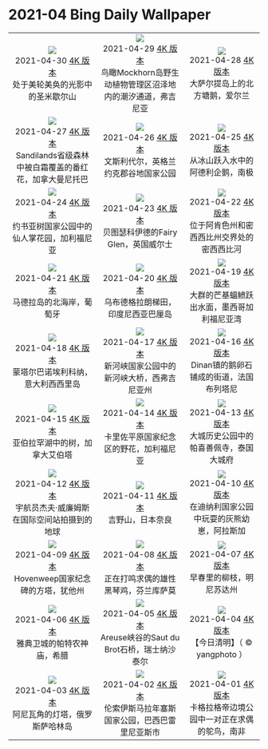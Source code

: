 # 2021-04 Bing Daily Wallpaper

|      |      |      |
|:----:|:----:|:----:|
| ![](https://cn.bing.com/th?id=OHR.MontStMich_ZH-CN8844280566_1920x1080.jpg&rf=LaDigue_UHD.jpg&pid=hp&w=480&h=270&rs=1&c=4)<br> 2021-04-30 [4K 版本](https://cn.bing.com/th?id=OHR.MontStMich_ZH-CN8844280566_1920x1080.jpg&rf=LaDigue_UHD.jpg&pid=hp&w=3840&h=2160&rs=1&c=4) <br> 处于美轮美奂的光影中的圣米歇尔山| ![](https://cn.bing.com/th?id=OHR.Mockhorn_ZH-CN8692203286_1920x1080.jpg&rf=LaDigue_UHD.jpg&pid=hp&w=480&h=270&rs=1&c=4)<br> 2021-04-29 [4K 版本](https://cn.bing.com/th?id=OHR.Mockhorn_ZH-CN8692203286_1920x1080.jpg&rf=LaDigue_UHD.jpg&pid=hp&w=3840&h=2160&rs=1&c=4) <br> 鸟瞰Mockhorn岛野生动植物管理区沼泽地内的潮汐通道，弗吉尼亚| ![](https://cn.bing.com/th?id=OHR.GannetsSaltee_ZH-CN8581602122_1920x1080.jpg&rf=LaDigue_UHD.jpg&pid=hp&w=480&h=270&rs=1&c=4)<br> 2021-04-28 [4K 版本](https://cn.bing.com/th?id=OHR.GannetsSaltee_ZH-CN8581602122_1920x1080.jpg&rf=LaDigue_UHD.jpg&pid=hp&w=3840&h=2160&rs=1&c=4) <br> 大萨尔提岛上的北方塘鹅，爱尔兰 |
| ![](https://cn.bing.com/th?id=OHR.PrairieCrocus_ZH-CN8496150014_1920x1080.jpg&rf=LaDigue_UHD.jpg&pid=hp&w=480&h=270&rs=1&c=4)<br> 2021-04-27 [4K 版本](https://cn.bing.com/th?id=OHR.PrairieCrocus_ZH-CN8496150014_1920x1080.jpg&rf=LaDigue_UHD.jpg&pid=hp&w=3840&h=2160&rs=1&c=4) <br> Sandilands省级森林中被白霜覆盖的番红花，加拿大曼尼托巴| ![](https://cn.bing.com/th?id=OHR.Wensleydale_ZH-CN8417818046_1920x1080.jpg&rf=LaDigue_UHD.jpg&pid=hp&w=480&h=270&rs=1&c=4)<br> 2021-04-26 [4K 版本](https://cn.bing.com/th?id=OHR.Wensleydale_ZH-CN8417818046_1920x1080.jpg&rf=LaDigue_UHD.jpg&pid=hp&w=3840&h=2160&rs=1&c=4) <br> 文斯利代尔，英格兰约克郡谷地国家公园| ![](https://cn.bing.com/th?id=OHR.AdelieDiving_ZH-CN8185853655_1920x1080.jpg&rf=LaDigue_UHD.jpg&pid=hp&w=480&h=270&rs=1&c=4)<br> 2021-04-25 [4K 版本](https://cn.bing.com/th?id=OHR.AdelieDiving_ZH-CN8185853655_1920x1080.jpg&rf=LaDigue_UHD.jpg&pid=hp&w=3840&h=2160&rs=1&c=4) <br> 从冰山跃入水中的阿德利企鹅，南极 |
| ![](https://cn.bing.com/th?id=OHR.ChollaGarden_ZH-CN8015525891_1920x1080.jpg&rf=LaDigue_UHD.jpg&pid=hp&w=480&h=270&rs=1&c=4)<br> 2021-04-24 [4K 版本](https://cn.bing.com/th?id=OHR.ChollaGarden_ZH-CN8015525891_1920x1080.jpg&rf=LaDigue_UHD.jpg&pid=hp&w=3840&h=2160&rs=1&c=4) <br> 约书亚树国家公园中的仙人掌花园，加利福尼亚| ![](https://cn.bing.com/th?id=OHR.MossyCanyon_ZH-CN7931722740_1920x1080.jpg&rf=LaDigue_UHD.jpg&pid=hp&w=480&h=270&rs=1&c=4)<br> 2021-04-23 [4K 版本](https://cn.bing.com/th?id=OHR.MossyCanyon_ZH-CN7931722740_1920x1080.jpg&rf=LaDigue_UHD.jpg&pid=hp&w=3840&h=2160&rs=1&c=4) <br> 贝图瑟科伊德的Fairy Glen，英国威尔士| ![](https://cn.bing.com/th?id=OHR.MississippiRiver_ZH-CN5718433026_1920x1080.jpg&rf=LaDigue_UHD.jpg&pid=hp&w=480&h=270&rs=1&c=4)<br> 2021-04-22 [4K 版本](https://cn.bing.com/th?id=OHR.MississippiRiver_ZH-CN5718433026_1920x1080.jpg&rf=LaDigue_UHD.jpg&pid=hp&w=3840&h=2160&rs=1&c=4) <br> 位于阿肯色州和密西西比州交界处的密西西比河 |
| ![](https://cn.bing.com/th?id=OHR.SaoJorgeMadeira_ZH-CN7428897971_1920x1080.jpg&rf=LaDigue_UHD.jpg&pid=hp&w=480&h=270&rs=1&c=4)<br> 2021-04-21 [4K 版本](https://cn.bing.com/th?id=OHR.SaoJorgeMadeira_ZH-CN7428897971_1920x1080.jpg&rf=LaDigue_UHD.jpg&pid=hp&w=3840&h=2160&rs=1&c=4) <br> 马德拉岛的北海岸，葡萄牙| ![](https://cn.bing.com/th?id=OHR.Ceking_ZH-CN7314711047_1920x1080.jpg&rf=LaDigue_UHD.jpg&pid=hp&w=480&h=270&rs=1&c=4)<br> 2021-04-20 [4K 版本](https://cn.bing.com/th?id=OHR.Ceking_ZH-CN7314711047_1920x1080.jpg&rf=LaDigue_UHD.jpg&pid=hp&w=3840&h=2160&rs=1&c=4) <br> 乌布德格拉朗梯田，印度尼西亚巴厘岛| ![](https://cn.bing.com/th?id=OHR.Mobula_ZH-CN7830551038_1920x1080.jpg&rf=LaDigue_UHD.jpg&pid=hp&w=480&h=270&rs=1&c=4)<br> 2021-04-19 [4K 版本](https://cn.bing.com/th?id=OHR.Mobula_ZH-CN7830551038_1920x1080.jpg&rf=LaDigue_UHD.jpg&pid=hp&w=3840&h=2160&rs=1&c=4) <br> 大群的芒基蝠鲼跃出水面，墨西哥加利福尼亚湾 |
| ![](https://cn.bing.com/th?id=OHR.MontalbanoElicona_ZH-CN7061762890_1920x1080.jpg&rf=LaDigue_UHD.jpg&pid=hp&w=480&h=270&rs=1&c=4)<br> 2021-04-18 [4K 版本](https://cn.bing.com/th?id=OHR.MontalbanoElicona_ZH-CN7061762890_1920x1080.jpg&rf=LaDigue_UHD.jpg&pid=hp&w=3840&h=2160&rs=1&c=4) <br> 蒙塔尔巴诺埃利科纳，意大利西西里岛| ![](https://cn.bing.com/th?id=OHR.NewRiverGorge_ZH-CN6951411872_1920x1080.jpg&rf=LaDigue_UHD.jpg&pid=hp&w=480&h=270&rs=1&c=4)<br> 2021-04-17 [4K 版本](https://cn.bing.com/th?id=OHR.NewRiverGorge_ZH-CN6951411872_1920x1080.jpg&rf=LaDigue_UHD.jpg&pid=hp&w=3840&h=2160&rs=1&c=4) <br> 新河峡国家公园中的新河峡大桥，西弗吉尼亚州| ![](https://cn.bing.com/th?id=OHR.FlowerTown_ZH-CN6364330124_1920x1080.jpg&rf=LaDigue_UHD.jpg&pid=hp&w=480&h=270&rs=1&c=4)<br> 2021-04-16 [4K 版本](https://cn.bing.com/th?id=OHR.FlowerTown_ZH-CN6364330124_1920x1080.jpg&rf=LaDigue_UHD.jpg&pid=hp&w=3840&h=2160&rs=1&c=4) <br> Dinan镇的鹅卵石铺成的街道，法国布列塔尼 |
| ![](https://cn.bing.com/th?id=OHR.AlbertaTrunks_ZH-CN6124025876_1920x1080.jpg&rf=LaDigue_UHD.jpg&pid=hp&w=480&h=270&rs=1&c=4)<br> 2021-04-15 [4K 版本](https://cn.bing.com/th?id=OHR.AlbertaTrunks_ZH-CN6124025876_1920x1080.jpg&rf=LaDigue_UHD.jpg&pid=hp&w=3840&h=2160&rs=1&c=4) <br> 亚伯拉罕湖中的树，加拿大艾伯塔| ![](https://cn.bing.com/th?id=OHR.CarrizoPlain_ZH-CN5933565493_1920x1080.jpg&rf=LaDigue_UHD.jpg&pid=hp&w=480&h=270&rs=1&c=4)<br> 2021-04-14 [4K 版本](https://cn.bing.com/th?id=OHR.CarrizoPlain_ZH-CN5933565493_1920x1080.jpg&rf=LaDigue_UHD.jpg&pid=hp&w=3840&h=2160&rs=1&c=4) <br> 卡里佐平原国家纪念区的野花，加利福尼亚| ![](https://cn.bing.com/th?id=OHR.WatPhraSiSanphet_ZH-CN5830557189_1920x1080.jpg&rf=LaDigue_UHD.jpg&pid=hp&w=480&h=270&rs=1&c=4)<br> 2021-04-13 [4K 版本](https://cn.bing.com/th?id=OHR.WatPhraSiSanphet_ZH-CN5830557189_1920x1080.jpg&rf=LaDigue_UHD.jpg&pid=hp&w=3840&h=2160&rs=1&c=4) <br> 大城历史公园中的帕喜善佩寺，泰国大城府 |
| ![](https://cn.bing.com/th?id=OHR.YurisNight_ZH-CN5738817931_1920x1080.jpg&rf=LaDigue_UHD.jpg&pid=hp&w=480&h=270&rs=1&c=4)<br> 2021-04-12 [4K 版本](https://cn.bing.com/th?id=OHR.YurisNight_ZH-CN5738817931_1920x1080.jpg&rf=LaDigue_UHD.jpg&pid=hp&w=3840&h=2160&rs=1&c=4) <br> 宇航员杰夫·威廉姆斯在国际空间站拍摄到的地球| ![](https://cn.bing.com/th?id=OHR.YoshinoyamaSpring_ZH-CN5545606722_1920x1080.jpg&rf=LaDigue_UHD.jpg&pid=hp&w=480&h=270&rs=1&c=4)<br> 2021-04-11 [4K 版本](https://cn.bing.com/th?id=OHR.YoshinoyamaSpring_ZH-CN5545606722_1920x1080.jpg&rf=LaDigue_UHD.jpg&pid=hp&w=3840&h=2160&rs=1&c=4) <br> 吉野山，日本奈良| ![](https://cn.bing.com/th?id=OHR.SiblingBears_ZH-CN5349441901_1920x1080.jpg&rf=LaDigue_UHD.jpg&pid=hp&w=480&h=270&rs=1&c=4)<br> 2021-04-10 [4K 版本](https://cn.bing.com/th?id=OHR.SiblingBears_ZH-CN5349441901_1920x1080.jpg&rf=LaDigue_UHD.jpg&pid=hp&w=3840&h=2160&rs=1&c=4) <br> 在迪纳利国家公园中玩耍的灰熊幼崽，阿拉斯加  |
| ![](https://cn.bing.com/th?id=OHR.HovenweepDarkSky_ZH-CN5264718531_1920x1080.jpg&rf=LaDigue_UHD.jpg&pid=hp&w=480&h=270&rs=1&c=4)<br> 2021-04-09 [4K 版本](https://cn.bing.com/th?id=OHR.HovenweepDarkSky_ZH-CN5264718531_1920x1080.jpg&rf=LaDigue_UHD.jpg&pid=hp&w=3840&h=2160&rs=1&c=4) <br> Hovenweep国家纪念碑的方塔，犹他州| ![](https://cn.bing.com/th?id=OHR.TetraoTetrix_ZH-CN3813461274_1920x1080.jpg&rf=LaDigue_UHD.jpg&pid=hp&w=480&h=270&rs=1&c=4)<br> 2021-04-08 [4K 版本](https://cn.bing.com/th?id=OHR.TetraoTetrix_ZH-CN3813461274_1920x1080.jpg&rf=LaDigue_UHD.jpg&pid=hp&w=3840&h=2160&rs=1&c=4) <br> 正在打鸣求偶的雄性黑琴鸡，芬兰库萨莫| ![](https://cn.bing.com/th?id=OHR.WillowNewGrowth_ZH-CN3104122677_1920x1080.jpg&rf=LaDigue_UHD.jpg&pid=hp&w=480&h=270&rs=1&c=4)<br> 2021-04-07 [4K 版本](https://cn.bing.com/th?id=OHR.WillowNewGrowth_ZH-CN3104122677_1920x1080.jpg&rf=LaDigue_UHD.jpg&pid=hp&w=3840&h=2160&rs=1&c=4) <br> 早春里的柳枝，明尼苏达州 |
| ![](https://cn.bing.com/th?id=OHR.Olympics125_ZH-CN3521721828_1920x1080.jpg&rf=LaDigue_UHD.jpg&pid=hp&w=480&h=270&rs=1&c=4)<br> 2021-04-06 [4K 版本](https://cn.bing.com/th?id=OHR.Olympics125_ZH-CN3521721828_1920x1080.jpg&rf=LaDigue_UHD.jpg&pid=hp&w=3840&h=2160&rs=1&c=4) <br> 雅典卫城的帕特农神庙，希腊| ![](https://cn.bing.com/th?id=OHR.SautduBrot_ZH-CN3361866139_1920x1080.jpg&rf=LaDigue_UHD.jpg&pid=hp&w=480&h=270&rs=1&c=4)<br> 2021-04-05 [4K 版本](https://cn.bing.com/th?id=OHR.SautduBrot_ZH-CN3361866139_1920x1080.jpg&rf=LaDigue_UHD.jpg&pid=hp&w=3840&h=2160&rs=1&c=4) <br> Areuse峡谷的Saut du Brot石桥，瑞士纳沙泰尔| ![](https://cn.bing.com/th?id=OHR.Qingming2021_ZH-CN6154314555_1920x1080.jpg&rf=LaDigue_UHD.jpg&pid=hp&w=480&h=270&rs=1&c=4)<br> 2021-04-04 [4K 版本](https://cn.bing.com/th?id=OHR.Qingming2021_ZH-CN6154314555_1920x1080.jpg&rf=LaDigue_UHD.jpg&pid=hp&w=3840&h=2160&rs=1&c=4) <br> 【今日清明】（ © yangphoto ） |
| ![](https://cn.bing.com/th?id=OHR.AnivaLighthouse_ZH-CN3021410274_1920x1080.jpg&rf=LaDigue_UHD.jpg&pid=hp&w=480&h=270&rs=1&c=4)<br> 2021-04-03 [4K 版本](https://cn.bing.com/th?id=OHR.AnivaLighthouse_ZH-CN3021410274_1920x1080.jpg&rf=LaDigue_UHD.jpg&pid=hp&w=3840&h=2160&rs=1&c=4) <br> 阿尼瓦角的灯塔，俄罗斯萨哈林岛| ![](https://cn.bing.com/th?id=OHR.BrazilSandDunes_ZH-CN2924749051_1920x1080.jpg&rf=LaDigue_UHD.jpg&pid=hp&w=480&h=270&rs=1&c=4)<br> 2021-04-02 [4K 版本](https://cn.bing.com/th?id=OHR.BrazilSandDunes_ZH-CN2924749051_1920x1080.jpg&rf=LaDigue_UHD.jpg&pid=hp&w=3840&h=2160&rs=1&c=4) <br> 伦索伊斯马拉年塞斯国家公园，巴西巴雷里尼亚斯市| ![](https://cn.bing.com/th?id=OHR.FooledYa_ZH-CN1264990804_1920x1080.jpg&rf=LaDigue_UHD.jpg&pid=hp&w=480&h=270&rs=1&c=4)<br> 2021-04-01 [4K 版本](https://cn.bing.com/th?id=OHR.FooledYa_ZH-CN1264990804_1920x1080.jpg&rf=LaDigue_UHD.jpg&pid=hp&w=3840&h=2160&rs=1&c=4) <br> 卡格拉格帝边境公园中一对正在求偶的鸵鸟，南非 |
